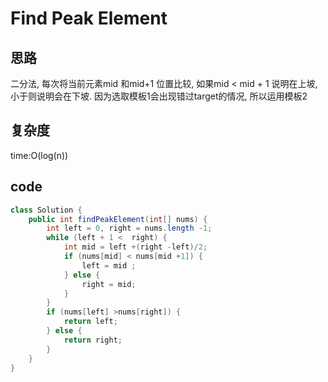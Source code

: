 # Find Peak Element
## 思路
二分法, 每次将当前元素mid 和mid+1 位置比较, 如果mid < mid + 1 说明在上坡, 小于则说明会在下坡.
因为选取模板1会出现错过target的情况, 所以运用模板2
## 复杂度
time:O(log(n))

## code
```java
class Solution {
    public int findPeakElement(int[] nums) {
        int left = 0, right = nums.length -1;
        while (left + 1 <  right) {
            int mid = left +(right -left)/2;
            if (nums[mid] < nums[mid +1]) {
                left = mid ;
            } else {
                right = mid;
            }
        }
        if (nums[left] >nums[right]) {
            return left;
        } else {
            return right;
        }
    }
}
```
